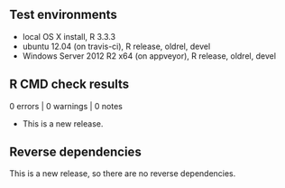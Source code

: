 ## Test environments
* local OS X install, R 3.3.3
* ubuntu 12.04 (on travis-ci), R release, oldrel, devel
* Windows Server 2012 R2 x64 (on appveyor), R release, oldrel, devel

## R CMD check results

0 errors | 0 warnings | 0 notes

* This is a new release.

## Reverse dependencies

This is a new release, so there are no reverse dependencies.
